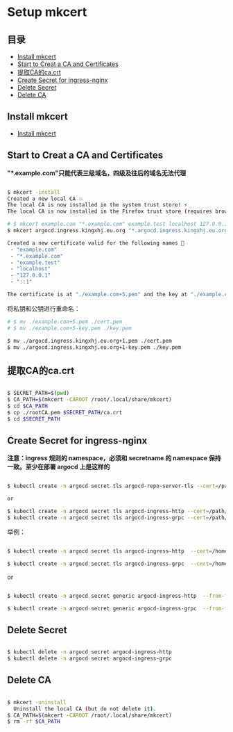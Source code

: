# Setup mkcert

## 目录
- [Install mkcert](#install-mkcert)
- [Start to Creat a CA and Certificates](#start-to-creat-a-ca-and-certificates)
- [提取CA的ca.crt](#提取ca的cacrt)
- [Create Secret for ingress-nginx](#create-secret-for-ingress-nginx)
- [Delete Secret](#delete-secret)
- [Delete CA](#delete-ca)


## Install mkcert
- [Install mkcert](./script/01-mkcert-install.sh)


## Start to Creat a CA and Certificates

**"*.example.com"只能代表三级域名，四级及往后的域名无法代理**

```bash

$ mkcert -install
Created a new local CA 💥
The local CA is now installed in the system trust store! ⚡️
The local CA is now installed in the Firefox trust store (requires browser restart)! 🦊

# $ mkcert example.com "*.example.com" example.test localhost 127.0.0.1 ::1
$ mkcert argocd.ingress.kingxhj.eu.org "*.argocd.ingress.kingxhj.eu.org"

Created a new certificate valid for the following names 📜
 - "example.com"
 - "*.example.com"
 - "example.test"
 - "localhost"
 - "127.0.0.1"
 - "::1"

The certificate is at "./example.com+5.pem" and the key at "./example.com+5-key.pem" ✅
```

将私钥和公钥进行重命名：

```bash
# $ mv ./example.com+5.pem ./cert.pem
# $ mv ./example.com+5-key.pem ./key.pem

$ mv ./argocd.ingress.kingxhj.eu.org+1.pem ./cert.pem
$ mv ./argocd.ingress.kingxhj.eu.org+1-key.pem ./key.pem
```


## 提取CA的ca.crt

```bash

$ SECRET_PATH=$(pwd)
$ CA_PATH=$(mkcert -CAROOT /root/.local/share/mkcert)
$ cd $CA_PATH
$ cp ./rootCA.pem $SECRET_PATH/ca.crt
$ cd $SECRET_PATH
```



## Create Secret for ingress-nginx

**注意：ingress 规则的 namespace，必须和 secretname 的 namespace 保持一致。至少在部署 argocd 上是这样的**

```bash

$ kubectl create -n argocd secret tls argocd-repo-server-tls --cert=/path/to/cert.pem --key=/path/to/key.pem

or

$ kubectl create -n argocd secret tls argocd-ingress-http --cert=/path/to/cert.pem --key=/path/to/key.pem
$ kubectl create -n argocd secret tls argocd-ingress-grpc --cert=/path/to/cert.pem --key=/path/to/key.pem
```

举例：
```bash

$ kubectl create -n argocd secret tls argocd-ingress-http  --cert=/home/ubuntu/Kubernetes/Ingress-Nginx/ArgoCD-Ingress-Nginx-Secret/argocd.ingress.kingxhj.eu.org+1.pem --key=/home/ubuntu/Kubernetes/Ingress-Nginx/ArgoCD-Ingress-Nginx-Secret/argocd.ingress.kingxhj.eu.org+1-key.pem

$ kubectl create -n argocd secret tls argocd-ingress-grpc  --cert=/home/ubuntu/Kubernetes/Ingress-Nginx/ArgoCD-Ingress-Nginx-Secret/argocd.ingress.kingxhj.eu.org+1.pem --key=/home/ubuntu/Kubernetes/Ingress-Nginx/ArgoCD-Ingress-Nginx-Secret/argocd.ingress.kingxhj.eu.org+1-key.pem
```

or

```bash

$ kubectl create -n argocd secret generic argocd-ingress-http  --from-file=/home/ubuntu/Kubernetes/Ingress-Nginx/ArgoCD-Ingress-Nginx-Secret/cert.pem --from-file=/home/ubuntu/Kubernetes/Ingress-Nginx/ArgoCD-Ingress-Nginx-Secret/key.pem --from-file=/home/ubuntu/Kubernetes/Ingress-Nginx/ArgoCD-Ingress-Nginx-Secret/ca.crt

$ kubectl create -n argocd secret generic argocd-ingress-grpc  --from-file=/home/ubuntu/Kubernetes/Ingress-Nginx/ArgoCD-Ingress-Nginx-Secret/cert.pem --from-file=/home/ubuntu/Kubernetes/Ingress-Nginx/ArgoCD-Ingress-Nginx-Secret/key.pem --from-file=/home/ubuntu/Kubernetes/Ingress-Nginx/ArgoCD-Ingress-Nginx-Secret/ca.crt
```


## Delete Secret

```bash

$ kubectl delete -n argocd secret argocd-ingress-http
$ kubectl delete -n argocd secret argocd-ingress-grpc
```


## Delete CA
```bash

$ mkcert -uninstall
  Uninstall the local CA (but do not delete it).
$ CA_PATH=$(mkcert -CAROOT /root/.local/share/mkcert)
$ rm -rf $CA_PATH
```
